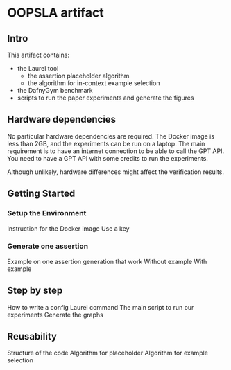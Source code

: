 # OOPSLA artifact

## Intro

This artifact contains:
- the Laurel tool
    - the assertion placeholder algorithm
    - the algorithm for in-context example selection
- the DafnyGym benchmark
- scripts to run the paper experiments and generate the figures

## Hardware dependencies

No particular hardware dependencies are required. The Docker image is less than 2GB, and the experiments can be run on a laptop.
The main requirement is to have an internet connection to be able to call the GPT API. You need to have a GPT API with some credits to run the experiments.

Although unlikely, hardware differences might affect the verification results.

## Getting Started

### Setup the Environment

Instruction for the Docker image
Use a key

### Generate one assertion

Example on one assertion generation that work
Without example
With example

## Step by step

How to write a config
Laurel command
The main script to run our experiments
Generate the graphs

## Reusability

Structure of the code
Algorithm for placeholder
Algorithm for example selection
